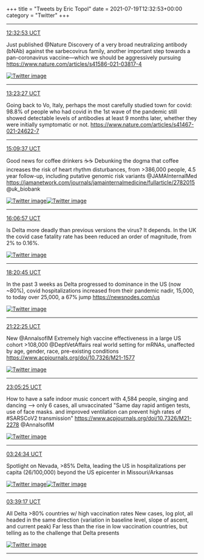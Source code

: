 +++
title = "Tweets by Eric Topol" 
date = 2021-07-19T12:32:53+00:00
category = "Twitter"
+++


---

<a href="https://twitter.com/erictopol/status/1417100127810899969" target="_blank" rel="noreferer">12:32:53 UCT</a>

Just published @Nature 
Discovery of a very broad neutralizing antibody (bNAb) against the sarbecovirus family, another important step towards a pan-coronavirus vaccine—which we should be aggressively pursuing https://www.nature.com/articles/s41586-021-03817-4 

<a href="E6qL9aFVkAQjnvI.jpg"  ><img src="E6qL9aFVkAQjnvI.jpg" alt="Twitter image" ></img></a>

---

<a href="https://twitter.com/erictopol/status/1417112854965018632" target="_blank" rel="noreferer">13:23:27 UCT</a>

Going back to Vo, Italy, perhaps the most carefully studied town for covid:
98.8% of people who had covid in the 1st wave of the pandemic still showed detectable levels of antibodies at least 9 months later, whether they were initially symptomatic or not.
https://www.nature.com/articles/s41467-021-24622-7



---

<a href="https://twitter.com/erictopol/status/1417139572069179393" target="_blank" rel="noreferer">15:09:37 UCT</a>

Good news for coffee drinkers ☕️☕️
Debunking the dogma that coffee increases the risk of heart rhythm disturbances, from &gt;386,000 people, 4.5 year follow-up, including putative genomic risk variants
@JAMAInternalMed https://jamanetwork.com/journals/jamainternalmedicine/fullarticle/2782015 @uk_biobank 

<a href="E6qs7K6VoAMNbjV.jpg"  ><img src="E6qs7K6VoAMNbjV.jpg" alt="Twitter image" ></img></a><a href="E6qs8kLVcAQdk-i.jpg"  ><img src="E6qs8kLVcAQdk-i.jpg" alt="Twitter image" ></img></a>

---

<a href="https://twitter.com/erictopol/status/1417154000659488770" target="_blank" rel="noreferer">16:06:57 UCT</a>

Is Delta more deadly than previous versions the virus?
It depends.
In the UK the covid case fatality rate has been reduced an order of magnitude, from 2% to 0.16%. 

<a href="E6q9LwKVgAI5YnU.jpg"  ><img src="E6q9LwKVgAI5YnU.jpg" alt="Twitter image" ></img></a>

---

<a href="https://twitter.com/erictopol/status/1417187671886090254" target="_blank" rel="noreferer">18:20:45 UCT</a>

In the past 3 weeks as Delta progressed to dominance in the US (now ~80%), covid hospitalizations increased from their pandemic nadir, 15,000, to today over 25,000, a 67% jump
https://newsnodes.com/us 

<a href="E6rcAdXVUAkQEvm.jpg"  ><img src="E6rcAdXVUAkQEvm.jpg" alt="Twitter image" ></img></a>

---

<a href="https://twitter.com/erictopol/status/1417233388797235217" target="_blank" rel="noreferer">21:22:25 UCT</a>

New @AnnalsofIM
Extremely high vaccine effectiveness in a large US cohort &gt;108,000 @DeptVetAffairs real world setting for mRNAs, unaffected by age, gender, race, pre-existing conditions
https://www.acpjournals.org/doi/10.7326/M21-1577 

<a href="E6sFqPDVEBUXGFd.png"  ><img src="E6sFqPDVEBUXGFd.png" alt="Twitter image" ></img></a>

---

<a href="https://twitter.com/erictopol/status/1417259307830190115" target="_blank" rel="noreferer">23:05:25 UCT</a>

How to have a safe indoor music concert with 4,584 people, singing and dancing --&gt; only 6 cases, all unvaccinated
"Same day rapid antigen tests, use of face masks. and improved ventilation can prevent high rates of #SARSCoV2 transmission"
https://www.acpjournals.org/doi/10.7326/M21-2278
@AnnalsofIM 

<a href="E6sdiaJVEAAbkOD.jpg"  ><img src="E6sdiaJVEAAbkOD.jpg" alt="Twitter image" ></img></a>

---

<a href="https://twitter.com/erictopol/status/1417324527118274560" target="_blank" rel="noreferer">03:24:34 UCT</a>

Spotlight on Nevada, &gt;85% Delta, leading the US in hospitalizations per capita (26/100,000) beyond the US epicenter in Missouri/Arkansas 

<a href="E6tYoSuUUAgDftF.jpg"  ><img src="E6tYoSuUUAgDftF.jpg" alt="Twitter image" ></img></a><a href="E6tY30GVgAAp4ki.jpg"  ><img src="E6tY30GVgAAp4ki.jpg" alt="Twitter image" ></img></a>

---

<a href="https://twitter.com/erictopol/status/1417328230097309701" target="_blank" rel="noreferer">03:39:17 UCT</a>

All Delta &gt;80% countries w/ high vaccination rates
New cases, log plot, all headed in the same direction   (variation in baseline level, slope of ascent, and current peak)
Far less than the rise in low vaccination countries, but telling as to the challenge that Delta presents 

<a href="E6tcbSfVgAAtjPd.jpg"  ><img src="E6tcbSfVgAAtjPd.jpg" alt="Twitter image" ></img></a>

---